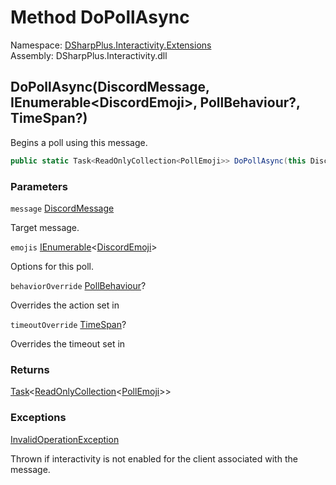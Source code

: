 # Method DoPollAsync

Namespace: [DSharpPlus.Interactivity.Extensions](DSharpPlus.Interactivity.Extensions.md)  
Assembly: DSharpPlus.Interactivity.dll

## <a id="DSharpPlus_Interactivity_Extensions_MessageExtensions_DoPollAsync_DSharpPlus_Entities_DiscordMessage_System_Collections_Generic_IEnumerable_DSharpPlus_Entities_DiscordEmoji__System_Nullable_DSharpPlus_Interactivity_Enums_PollBehaviour__System_Nullable_System_TimeSpan__"></a>DoPollAsync\(DiscordMessage, IEnumerable<DiscordEmoji\>, PollBehaviour?, TimeSpan?\)

Begins a poll using this message.

```csharp
public static Task<ReadOnlyCollection<PollEmoji>> DoPollAsync(this DiscordMessage message, IEnumerable<DiscordEmoji> emojis, PollBehaviour? behaviorOverride = null, TimeSpan? timeoutOverride = null)
```

### Parameters

`message` [DiscordMessage](DSharpPlus.Entities.DiscordMessage.md)

Target message.

`emojis` [IEnumerable](https://learn.microsoft.com/dotnet/api/system.collections.generic.ienumerable\-1)<[DiscordEmoji](DSharpPlus.Entities.DiscordEmoji.md)\>

Options for this poll.

`behaviorOverride` [PollBehaviour](DSharpPlus.Interactivity.Enums.PollBehaviour.md)?

Overrides the action set in <xref href="DSharpPlus.Interactivity.InteractivityConfiguration.PaginationBehaviour" data-throw-if-not-resolved="false"></xref>

`timeoutOverride` [TimeSpan](https://learn.microsoft.com/dotnet/api/system.timespan)?

Overrides the timeout set in <xref href="DSharpPlus.Interactivity.InteractivityConfiguration.Timeout" data-throw-if-not-resolved="false"></xref>

### Returns

[Task](https://learn.microsoft.com/dotnet/api/system.threading.tasks.task\-1)<[ReadOnlyCollection](https://learn.microsoft.com/dotnet/api/system.collections.objectmodel.readonlycollection\-1)<[PollEmoji](DSharpPlus.Interactivity.EventHandling.PollEmoji.md)\>\>

### Exceptions

[InvalidOperationException](https://learn.microsoft.com/dotnet/api/system.invalidoperationexception)

Thrown if interactivity is not enabled for the client associated with the message.

